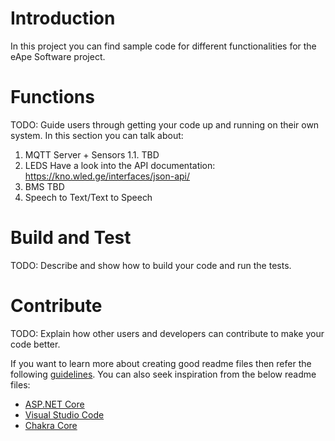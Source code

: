 # Introduction 
In this project you can find sample code for different functionalities for the eApe Software project.

# Functions
TODO: Guide users through getting your code up and running on their own system. In this section you can talk about:
1.	MQTT Server + Sensors
   1.1. TBD
2.	LEDS
    Have a look into the API documentation: https://kno.wled.ge/interfaces/json-api/
3.	BMS
    TBD
4. Speech to Text/Text to Speech

# Build and Test
TODO: Describe and show how to build your code and run the tests. 

# Contribute
TODO: Explain how other users and developers can contribute to make your code better. 

If you want to learn more about creating good readme files then refer the following [guidelines](https://docs.microsoft.com/en-us/azure/devops/repos/git/create-a-readme?view=azure-devops). You can also seek inspiration from the below readme files:
- [ASP.NET Core](https://github.com/aspnet/Home)
- [Visual Studio Code](https://github.com/Microsoft/vscode)
- [Chakra Core](https://github.com/Microsoft/ChakraCore)